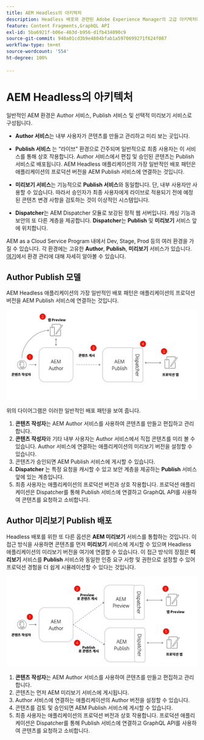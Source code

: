 ```yaml
---
title: AEM Headless의 아키텍처
description: Headless 배포와 관련된 Adobe Experience Manager의 고급 아키텍처에 대해 알아봅니다. AEM Author, 미리보기, Publish 서비스의 역할과 Headless 애플리케이션에 권장되는 배포 패턴을 이해합니다.
feature: Content Fragments,GraphQL API
exl-id: 5ba6921f-b06e-463d-b956-d1fb434090c9
source-git-commit: 940a01cd3b9e4804bfab1a5970699271f624f087
workflow-type: tm+mt
source-wordcount: '554'
ht-degree: 100%

---
```


# AEM Headless의 아키텍처

일반적인 AEM 환경은 Author 서비스, Publish 서비스 및 선택적 미리보기 서비스로 구성됩니다.

* **Author 서비스**&#x200B;는 내부 사용자가 콘텐츠를 만들고 관리하고 미리 보는 곳입니다.

* **Publish 서비스** 는 “라이브” 환경으로 간주되며 일반적으로 최종 사용자는 이 서비스를 통해 상호 작용합니다. Author 서비스에서 편집 및 승인된 콘텐츠는 Publish 서비스로 배포됩니다. AEM Headless 애플리케이션의 가장 일반적인 배포 패턴은 애플리케이션의 프로덕션 버전을 AEM Publish 서비스에 연결하는 것입니다.

* **미리보기 서비스**&#x200B;는 기능적으로 **Publish 서비스**&#x200B;와 동일합니다. 단, 내부 사용자만 사용할 수 있습니다. 따라서 승인자가 최종 사용자에게 라이브로 적용되기 전에 예정된 콘텐츠 변경 사항을 검토하는 것이 이상적인 시스템입니다.

* **Dispatcher**&#x200B;는 AEM Dispatcher 모듈로 보강된 정적 웹 서버입니다. 캐싱 기능과 보안의 또 다른 계층을 제공합니다. **Dispatcher**&#x200B;는 **Publish** 및 **미리보기** 서비스 앞에 위치합니다.

AEM as a Cloud Service Program 내에서 Dev, Stage, Prod 등의 여러 환경을 가질 수 있습니다. 각 환경에는 고유한 **Author**, **Publish**, **미리보기** 서비스가 있습니다. [여기](/help/implementing/cloud-manager/manage-environments.md)에서 환경 관리에 대해 자세히 알아볼 수 있습니다.

## Author Publish 모델

AEM Headless 애플리케이션의 가장 일반적인 배포 패턴은 애플리케이션의 프로덕션 버전을 AEM Publish 서비스에 연결하는 것입니다.

![Author Publish 아키텍처](assets/autho-publish-architecture-diagram.png)

위의 다이어그램은 이러한 일반적인 배포 패턴을 보여 줍니다.

1. **콘텐츠 작성자**&#x200B;는 AEM Author 서비스를 사용하여 콘텐츠를 만들고 편집하고 관리합니다.
1. **콘텐츠 작성자**&#x200B;와 기타 내부 사용자는 Author 서비스에서 직접 콘텐츠를 미리 볼 수 있습니다. Author 서비스에 연결하는 애플리케이션의 미리보기 버전을 설정할 수 있습니다.
1. 콘텐츠가 승인되면 AEM Publish 서비스에 게시할 수 있습니다.
1. **Dispatcher** 는 특정 요청을 캐시할 수 있고 보안 계층을 제공하는 **Publish** 서비스 앞에 있는 계층입니다.
1. 최종 사용자는 애플리케이션의 프로덕션 버전과 상호 작용합니다. 프로덕션 애플리케이션은 Dispatcher를 통해 Publish 서비스에 연결하고 GraphQL API를 사용하여 콘텐츠를 요청하고 소비합니다.

## Author 미리보기 Publish 배포

Headless 배포를 위한 또 다른 옵션은 **AEM 미리보기** 서비스를 통합하는 것입니다. 이 접근 방식을 사용하면 콘텐츠를 먼저 **미리보기** 서비스에 게시할 수 있으며 Headless 애플리케이션의 미리보기 버전을 여기에 연결할 수 있습니다. 이 접근 방식의 장점은 **미리보기** 서비스를 **Publish** 서비스와 동일한 인증 요구 사항 및 권한으로 설정할 수 있어 프로덕션 경험을 더 쉽게 시뮬레이션할 수 있다는 것입니다.

![Author 미리보기 및 Publish 아키텍처](assets/author-preview-publish-architecture-diagram.png)

1. **콘텐츠 작성자**&#x200B;는 AEM Author 서비스를 사용하여 콘텐츠를 만들고 편집하고 관리합니다.
1. 콘텐츠는 먼저 AEM 미리보기 서비스에 게시됩니다.
1. Author 서비스에 연결하는 애플리케이션의 Author 버전을 설정할 수 있습니다.
1. 콘텐츠를 검토 및 승인되면 AEM Publish 서비스에 게시할 수 있습니다.
1. 최종 사용자는 애플리케이션의 프로덕션 버전과 상호 작용합니다. 프로덕션 애플리케이션은 Dispatcher를 통해 Publish 서비스에 연결하고 GraphQL API를 사용하여 콘텐츠를 요청하고 소비합니다.
